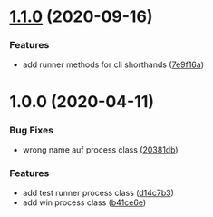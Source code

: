 <a name="1.1.0"></a>
# [1.1.0](https://github.com/stfsy/broccoli-test-runner/compare/v1.0.0...v1.1.0) (2020-09-16)


### Features

* add runner methods for cli shorthands ([7e9f16a](https://github.com/stfsy/broccoli-test-runner/commit/7e9f16a))



<a name="1.0.0"></a>
# 1.0.0 (2020-04-11)


### Bug Fixes

* wrong name auf process class ([20381db](https://github.com/stfsy/broccoli-test-runner/commit/20381db))


### Features

* add test runner process class ([d14c7b3](https://github.com/stfsy/broccoli-test-runner/commit/d14c7b3))
* add win process class ([b41ce6e](https://github.com/stfsy/broccoli-test-runner/commit/b41ce6e))



